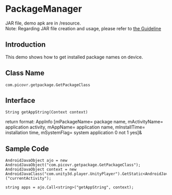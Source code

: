 # PackageManager

JAR file, demo apk are in /resource.    
Note: Regarding JAR file creation and usage, please refer to [the Guideline](https://github.com/picoxr/support/blob/master/How%20to%20Use%20JAR%20file%20in%20Unity%20project%20on%20Pico%20device.docx)

## Introduction
This demo shows how to get installed package names on device.

## Class Name
```
com.picovr.getpackage.GetPackageClass
```

## Interface
```
String getAppString(Context context)    
```
  return format:
  AppInfo [mPackageName= package name, mActivityName= application activity, mAppName= application name, mInstallTime= installation time, mSystemFlag= system application 0 not 1 yes]&

## Sample Code
```
AndroidJavaObject ajo = new AndroidJavaObject("com.picovr.getpackage.GetPackageClass");
AndroidJavaObject context = new AndroidJavaClass("com.unity3d.player.UnityPlayer").GetStatic<AndroidJavaObject>("currentActivity");

string apps = ajo.Call<string>("getAppString", context);
```
